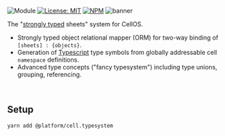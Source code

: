 ![Module](https://img.shields.io/badge/%40platform-cell.typesystem-%23EA4E7E.svg)
[![License: MIT](https://img.shields.io/badge/license-MIT-blue.svg)](https://opensource.org/licenses/MIT)
[![NPM](https://img.shields.io/npm/v/@platform/cell.typesystem.svg?colorB=blue&style=flat)](https://www.npmjs.com/package/@platform/cell.typesystem)
![banner](https://user-images.githubusercontent.com/185555/77802292-6c95dc80-70df-11ea-96e2-ebe30c69003c.png)

The "[strongly typed](https://en.wikipedia.org/wiki/Strong_and_weak_typing) sheets" system for CellOS.

- Strongly typed object relational mapper (ORM) for two-way binding of `[sheets] : {objects}`.
- Generation of [Typescript](https://en.wikipedia.org/wiki/TypeScript) type symbols from globally addressable cell `namespace` definitions.
- Advanced type concepts ("fancy typesystem") including type unions, grouping, referencing.


<p>&nbsp;</p>

## Setup

    yarn add @platform/cell.typesystem

<p>&nbsp;</p>
<p>&nbsp;</p>
